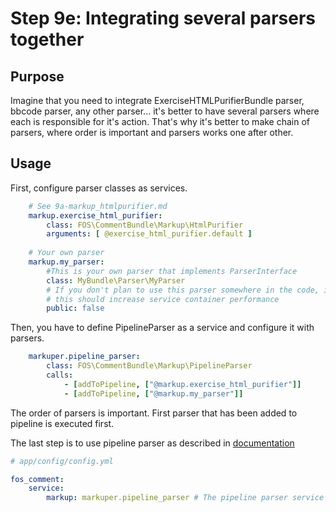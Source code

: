 Step 9e: Integrating several parsers together
=============================================

Purpose
--------
Imagine that you need to integrate ExerciseHTMLPurifierBundle parser, bbcode parser, any other parser... it's better to have several parsers where each is responsible for it's action. That's why it's better to make chain of parsers, where order is important and parsers works one after other.

Usage
-----

First, configure parser classes as services.

```yaml
    # See 9a-markup_htmlpurifier.md
    markup.exercise_html_purifier:
        class: FOS\CommentBundle\Markup\HtmlPurifier
        arguments: [ @exercise_html_purifier.default ]
        
    # Your own parser    
    markup.my_parser:
        #This is your own parser that implements ParserInterface
        class: MyBundle\Parser\MyParser
        # If you don't plan to use this parser somewhere in the code, it's better to make it private.
        # this should increase service container performance
        public: false
```

Then, you have to define PipelineParser as a service and configure it with parsers.

```yaml
    markuper.pipeline_parser:
        class: FOS\CommentBundle\Markup\PipelineParser
        calls:
            - [addToPipeline, ["@markup.exercise_html_purifier"]]
            - [addToPipeline, ["@markup.my_parser"]]
```

The order of parsers is important. First parser that has been added to pipeline is executed first.


The last step is to use pipeline parser as described in [documentation](9-using_a_markup_parser.md)
```yaml
# app/config/config.yml

fos_comment:
    service:
        markup: markuper.pipeline_parser # The pipeline parser service
```
